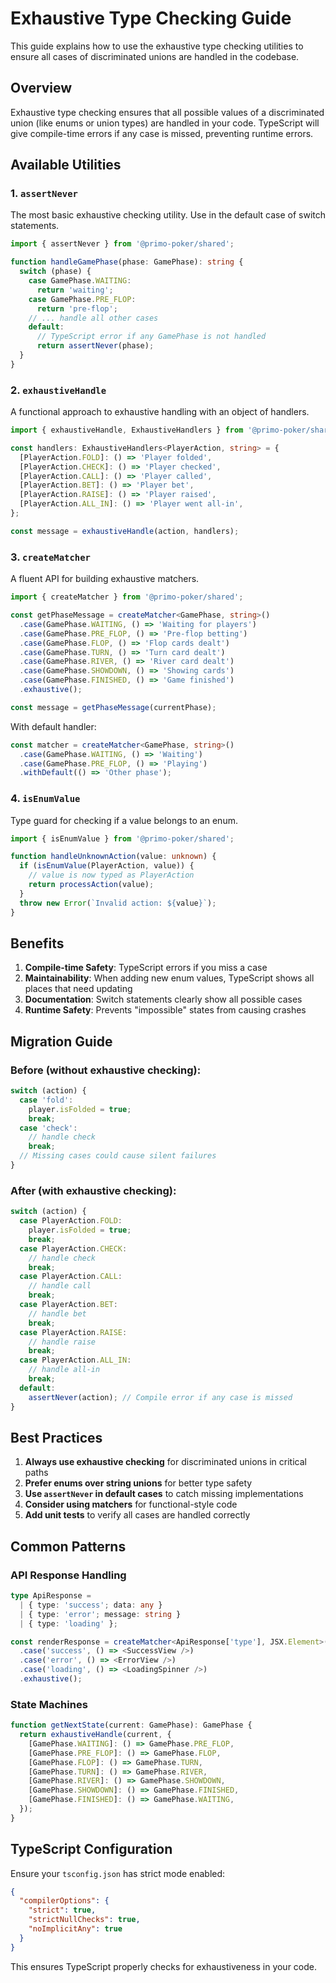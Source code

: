# Exhaustive Type Checking Guide

This guide explains how to use the exhaustive type checking utilities to ensure all cases of discriminated unions are handled in the codebase.

## Overview

Exhaustive type checking ensures that all possible values of a discriminated union (like enums or union types) are handled in your code. TypeScript will give compile-time errors if any case is missed, preventing runtime errors.

## Available Utilities

### 1. `assertNever`

The most basic exhaustive checking utility. Use in the default case of switch statements.

```typescript
import { assertNever } from '@primo-poker/shared';

function handleGamePhase(phase: GamePhase): string {
  switch (phase) {
    case GamePhase.WAITING:
      return 'waiting';
    case GamePhase.PRE_FLOP:
      return 'pre-flop';
    // ... handle all other cases
    default:
      // TypeScript error if any GamePhase is not handled
      return assertNever(phase);
  }
}
```

### 2. `exhaustiveHandle`

A functional approach to exhaustive handling with an object of handlers.

```typescript
import { exhaustiveHandle, ExhaustiveHandlers } from '@primo-poker/shared';

const handlers: ExhaustiveHandlers<PlayerAction, string> = {
  [PlayerAction.FOLD]: () => 'Player folded',
  [PlayerAction.CHECK]: () => 'Player checked',
  [PlayerAction.CALL]: () => 'Player called',
  [PlayerAction.BET]: () => 'Player bet',
  [PlayerAction.RAISE]: () => 'Player raised',
  [PlayerAction.ALL_IN]: () => 'Player went all-in',
};

const message = exhaustiveHandle(action, handlers);
```

### 3. `createMatcher`

A fluent API for building exhaustive matchers.

```typescript
import { createMatcher } from '@primo-poker/shared';

const getPhaseMessage = createMatcher<GamePhase, string>()
  .case(GamePhase.WAITING, () => 'Waiting for players')
  .case(GamePhase.PRE_FLOP, () => 'Pre-flop betting')
  .case(GamePhase.FLOP, () => 'Flop cards dealt')
  .case(GamePhase.TURN, () => 'Turn card dealt')
  .case(GamePhase.RIVER, () => 'River card dealt')
  .case(GamePhase.SHOWDOWN, () => 'Showing cards')
  .case(GamePhase.FINISHED, () => 'Game finished')
  .exhaustive();

const message = getPhaseMessage(currentPhase);
```

With default handler:

```typescript
const matcher = createMatcher<GamePhase, string>()
  .case(GamePhase.WAITING, () => 'Waiting')
  .case(GamePhase.PRE_FLOP, () => 'Playing')
  .withDefault(() => 'Other phase');
```

### 4. `isEnumValue`

Type guard for checking if a value belongs to an enum.

```typescript
import { isEnumValue } from '@primo-poker/shared';

function handleUnknownAction(value: unknown) {
  if (isEnumValue(PlayerAction, value)) {
    // value is now typed as PlayerAction
    return processAction(value);
  }
  throw new Error(`Invalid action: ${value}`);
}
```

## Benefits

1. **Compile-time Safety**: TypeScript errors if you miss a case
2. **Maintainability**: When adding new enum values, TypeScript shows all places that need updating
3. **Documentation**: Switch statements clearly show all possible cases
4. **Runtime Safety**: Prevents "impossible" states from causing crashes

## Migration Guide

### Before (without exhaustive checking):

```typescript
switch (action) {
  case 'fold':
    player.isFolded = true;
    break;
  case 'check':
    // handle check
    break;
  // Missing cases could cause silent failures
}
```

### After (with exhaustive checking):

```typescript
switch (action) {
  case PlayerAction.FOLD:
    player.isFolded = true;
    break;
  case PlayerAction.CHECK:
    // handle check
    break;
  case PlayerAction.CALL:
    // handle call
    break;
  case PlayerAction.BET:
    // handle bet
    break;
  case PlayerAction.RAISE:
    // handle raise
    break;
  case PlayerAction.ALL_IN:
    // handle all-in
    break;
  default:
    assertNever(action); // Compile error if any case is missed
}
```

## Best Practices

1. **Always use exhaustive checking** for discriminated unions in critical paths
2. **Prefer enums over string unions** for better type safety
3. **Use `assertNever` in default cases** to catch missing implementations
4. **Consider using matchers** for functional-style code
5. **Add unit tests** to verify all cases are handled correctly

## Common Patterns

### API Response Handling

```typescript
type ApiResponse = 
  | { type: 'success'; data: any }
  | { type: 'error'; message: string }
  | { type: 'loading' };

const renderResponse = createMatcher<ApiResponse['type'], JSX.Element>()
  .case('success', () => <SuccessView />)
  .case('error', () => <ErrorView />)
  .case('loading', () => <LoadingSpinner />)
  .exhaustive();
```

### State Machines

```typescript
function getNextState(current: GamePhase): GamePhase {
  return exhaustiveHandle(current, {
    [GamePhase.WAITING]: () => GamePhase.PRE_FLOP,
    [GamePhase.PRE_FLOP]: () => GamePhase.FLOP,
    [GamePhase.FLOP]: () => GamePhase.TURN,
    [GamePhase.TURN]: () => GamePhase.RIVER,
    [GamePhase.RIVER]: () => GamePhase.SHOWDOWN,
    [GamePhase.SHOWDOWN]: () => GamePhase.FINISHED,
    [GamePhase.FINISHED]: () => GamePhase.WAITING,
  });
}
```

## TypeScript Configuration

Ensure your `tsconfig.json` has strict mode enabled:

```json
{
  "compilerOptions": {
    "strict": true,
    "strictNullChecks": true,
    "noImplicitAny": true
  }
}
```

This ensures TypeScript properly checks for exhaustiveness in your code.